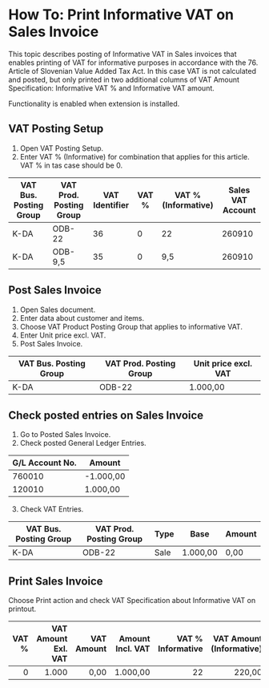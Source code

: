 # How To: Print Informative VAT on Sales Invoice

This topic describes posting of Informative VAT in Sales invoices that enables printing of VAT for informative purposes in accordance with the 76. Article of Slovenian Value Added Tax Act. In this case VAT is not calculated and posted, but only printed in two additional columns of VAT Amount Specification: Informative VAT % and Informative VAT amount. 

Functionality is enabled when extension is installed.

## VAT Posting Setup

1. Open VAT Posting Setup.
2. Enter VAT % (Informative) for combination that applies for this article. VAT % in tas case should be 0.

VAT Bus. Posting Group|VAT Prod. Posting Group|VAT Identifier|VAT %|VAT % (Informative)|Sales VAT Account
----------------------|-----------------------|--------------|-----|-------------------|-----------------
K-DA|ODB-22|36|0|22|260910
K-DA|ODB-9,5|35|0|9,5|260910

## Post Sales Invoice

1. Open Sales document.
2. Enter data about customer and items. 
3. Choose VAT Product Posting Group that applies to informative VAT.
4. Enter Unit price excl. VAT.
5. Post Sales Invoice.

VAT Bus. Posting Group|VAT Prod. Posting Group|Unit price excl. VAT
----------------------|-----------------------|--------------------
K-DA|ODB-22|1.000,00

## Check posted entries on Sales Invoice

1. Go to Posted Sales Invoice.
2. Check posted General Ledger Entries.

G/L Account No.|Amount
---------------|------
760010|-1.000,00
120010| 1.000,00

3. Check VAT Entries.

VAT Bus. Posting Group|VAT Prod. Posting Group|Type|Base|Amount
----------------------|-----------------------|----|----|------
K-DA|ODB-22|Sale|1.000,00|0,00

## Print Sales Invoice

Choose Print action and check VAT Specification about Informative VAT on printout.

VAT %|VAT Amount Exl. VAT|VAT Amount|Amount Incl. VAT|VAT % Informative|VAT Amount (Informative)
-:|-:|-:|-:|-:|-:
0|1.000|0,00|1.000,00|22|220,00
